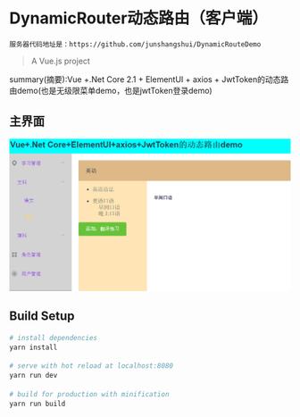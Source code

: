 # DynamicRouter动态路由（客户端）
`服务器代码地址是：https://github.com/junshangshui/DynamicRouteDemo`
> A Vue.js project

summary(摘要):Vue +.Net Core 2.1 + ElementUI + axios + JwtToken的动态路由demo(也是无级限菜单demo，也是jwtToken登录demo)

## 主界面
![主界面](https://github.com/junshangshui/DynamicRouterWebUi/blob/master/image1.png)

## Build Setup

``` bash
# install dependencies
yarn install

# serve with hot reload at localhost:8080
yarn run dev

# build for production with minification
yarn run build
